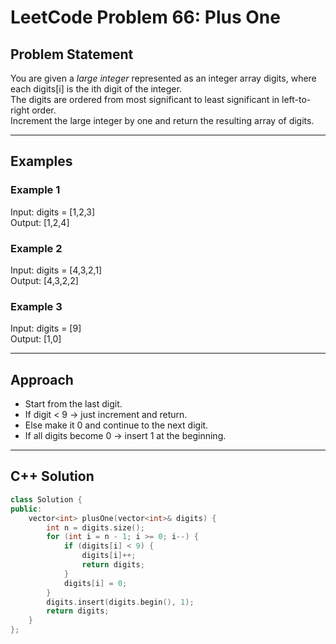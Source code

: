 # LeetCode Problem 66: Plus One

## Problem Statement
You are given a *large integer* represented as an integer array digits, where each digits[i] is the ith digit of the integer.  
The digits are ordered from most significant to least significant in left-to-right order.  
Increment the large integer by one and return the resulting array of digits.

---

## Examples
### Example 1
Input: digits = [1,2,3]  
Output: [1,2,4]  

### Example 2
Input: digits = [4,3,2,1]  
Output: [4,3,2,2]  

### Example 3
Input: digits = [9]  
Output: [1,0]  

---

## Approach
- Start from the last digit.  
- If digit < 9 → just increment and return.  
- Else make it 0 and continue to the next digit.  
- If all digits become 0 → insert 1 at the beginning.  

---

## C++ Solution

```cpp
class Solution {
public:
    vector<int> plusOne(vector<int>& digits) {
        int n = digits.size();
        for (int i = n - 1; i >= 0; i--) {
            if (digits[i] < 9) {
                digits[i]++;
                return digits;
            }
            digits[i] = 0;
        }
        digits.insert(digits.begin(), 1);
        return digits;
    }
};
